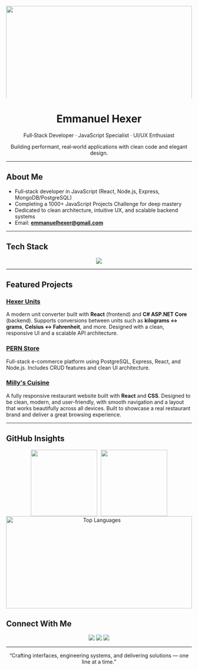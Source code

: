 <!-- BANNER -->
<p align="center">
  <img 
    src="https://camo.githubusercontent.com/64caf9016869591bbcf79720ad78d0645d4ae11549961c8f47f9cb595838b2e3/68747470733a2f2f63646e612e61727473746174696f6e2e636f6d2f702f6173736574732f696d616765732f696d616765732f3032312f3732302f3932302f6f726967696e616c2f706978656c2d6a6566662d6d6172696f2e6769663f31353732373039343333" 
    width="800"
    style="height: 300px; max-height: 250px; width: 100%; object-fit: cover; display: block; margin: 0 auto;"
  />
</p>


<h1 align="center">Emmanuel Hexer</h1>
<p align="center">
  Full‑Stack Developer · JavaScript Specialist · UI/UX Enthusiast
</p>
<p align="center">
  Building performant, real‑world applications with clean code and elegant design.
</p>

---

## About Me

- Full‑stack developer in JavaScript (React, Node.js, Express, MongoDB/PostgreSQL)
- Completing a 1000+ JavaScript Projects Challenge for deep mastery
- Dedicated to clean architecture, intuitive UX, and scalable backend systems
- Email: **emmanuelhexer@gmail.com**

---

## Tech Stack

<p align="center">
  <img src="https://skillicons.dev/icons?i=js,ts,react,nodejs,express,postgres,mongodb,html,css,tailwind,git,github" />
</p>

---

## Featured Projects

### [Hexer Units](https://github.com/Emmanuelhexer/hexerunits-frontend)
A modern unit converter built with **React** (frontend) and **C# ASP.NET Core** (backend). Supports conversions between units such as **kilograms ↔ grams**, **Celsius ↔ Fahrenheit**, and more. Designed with a clean, responsive UI and a scalable API architecture.


### [PERN Store](https://github.com/Emmanuelhexer/product-store)
Full-stack e-commerce platform using PostgreSQL, Express, React, and Node.js. Includes CRUD features and clean UI architecture.

### [Milly's Cuisine](https://www.millyscuisine.com/)
A fully responsive restaurant website built with **React** and **CSS**. Designed to be clean, modern, and user-friendly, with smooth navigation and a layout that works beautifully across all devices. Built to showcase a real restaurant brand and deliver a great browsing experience.



---

## GitHub Insights

<!-- GitHub Insights -->
<div align="center" style="display: flex; flex-wrap: wrap; justify-content: center; gap: 10px;">
  <img src="https://github-readme-stats.vercel.app/api?username=Emmanuelhexer&show_icons=true&theme=transparent&hide_title=true&hide_border=true&custom_title=GitHub+Stats" height="180" />
  <img src="https://github-readme-streak-stats.herokuapp.com/?user=Emmanuelhexer&theme=transparent&hide_border=true" height="180" />
</div>

<!-- Languages Chart -->
<div align="center">
  <img 
    src="https://github-readme-stats.vercel.app/api/top-langs/?username=Emmanuelhexer&layout=compact&theme=transparent&hide_border=true&langs_count=8" 
    style="width: 100%; height:250px; object-fit: contain;" 
    alt="Top Languages"
  />
</div>


## Connect With Me

<p align="center">
  <a href="https://linkedin.com/in/Emmanuelhexer"><img src="https://img.shields.io/badge/LinkedIn-0A66C2?style=for-the-badge&logo=linkedin&logoColor=white"/></a>
  <a href="mailto:emmanuelhexer@gmail.com"><img src="https://img.shields.io/badge/Email-D14836?style=for-the-badge&logo=gmail&logoColor=white"/></a>
  <a href="https://twitter.com/Emmanuelhexer"><img src="https://img.shields.io/badge/Twitter-1DA1F2?style=for-the-badge&logo=twitter&logoColor=white"/></a>
</p>

---

<p align="center">
  “Crafting interfaces, engineering systems, and delivering solutions — one line at a time.”
</p>
